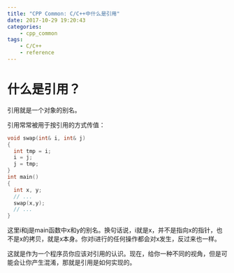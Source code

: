 ```yaml
---
title: "CPP Common: C/C++中什么是引用"
date: 2017-10-29 19:20:43
categories:
	- cpp_common
tags:
	- C/C++
	- reference
---
```




# 什么是引用？

引用就是一个对象的别名。

引用常常被用于按引用的方式传值：

```Cpp
void swap(int& i, int& j)
{
  int tmp = i;
  i = j;
  j = tmp;
}
int main()
{
  int x, y;
  // ...
  swap(x,y);
  // ...
}
```

这里i和j是main函数中x和y的别名。换句话说，i就是x，并不是指向x的指针，也不是x的拷贝，就是x本身。你对i进行的任何操作都会对x发生，反过来也一样。

这就是作为一个程序员你应该对引用的认识。现在，给你一种不同的视角，但是可能会让你产生混淆，那就是引用是如何实现的。
